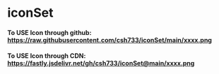 # iconSet

#### To USE Icon through github: https://raw.githubusercontent.com/csh733/iconSet/main/xxxx.png

#### To USE Icon through CDN: 	 https://fastly.jsdelivr.net/gh/csh733/iconSet@main/xxxx.png